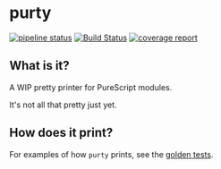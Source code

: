 # purty
[![pipeline status](https://gitlab.com/joneshf/purty/badges/master/pipeline.svg)](https://gitlab.com/joneshf/purty/commits/master)
[![Build Status](https://travis-ci.org/joneshf/purty.svg?branch=master)](https://travis-ci.org/joneshf/purty)
[![coverage report](https://gitlab.com/joneshf/purty/badges/master/coverage.svg)](https://gitlab.com/joneshf/purty/commits/master)

## What is it?

A WIP pretty printer for PureScript modules.

It's not all that pretty just yet.

## How does it print?

For examples of how `purty` prints, see the [golden tests][].

[golden tests]: ./test/golden/files
